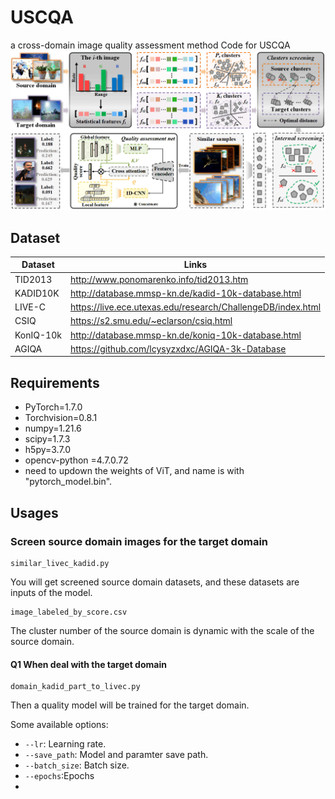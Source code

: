 # USCQA
a cross-domain image quality assessment method
Code for USCQA
![./Net](USCQA.png)

## Dataset
| Dataset   | Links                                                       |
| --------- | ----------------------------------------------------------- |
| TID2013      | http://www.ponomarenko.info/tid2013.htm     |
| KADID10K      | http://database.mmsp-kn.de/kadid-10k-database.html      |
| LIVE-C      | https://live.ece.utexas.edu/research/ChallengeDB/index.html      |
| CSIQ      | https://s2.smu.edu/~eclarson/csiq.html |
| KonIQ-10k   | http://database.mmsp-kn.de/koniq-10k-database.html |
| AGIQA     |  https://github.com/lcysyzxdxc/AGIQA-3k-Database |
## Requirements
- PyTorch=1.7.0
- Torchvision=0.8.1
- numpy=1.21.6
- scipy=1.7.3
- h5py=3.7.0
- opencv-python =4.7.0.72
- need to updown the weights of ViT, and name is with "pytorch_model.bin".
## Usages

### Screen source domain images for the target domain
```
similar_livec_kadid.py
```

You will get screened source domain datasets, and these datasets are inputs of the model.
```
image_labeled_by_score.csv
```
The cluster number of the source domain is dynamic with the scale of the source domain.

####  Q1  When deal with the target domain
```
domain_kadid_part_to_livec.py
```
Then a quality model will be trained for the target domain.


Some available options:
* `--lr`: Learning rate.
* `--save_path`: Model and paramter save path.
* `--batch_size`: Batch size.
* `--epochs`:Epochs
* 
```
